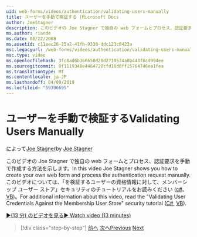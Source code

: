 ```yaml
---
uid: web-forms/videos/authentication/validating-users-manually
title: ユーザーを手動で検証する |Microsoft Docs
author: JoeStagner
description: このビデオの Joe Stagner で独自の web フォームとプロセス、認証要求を手動で作成する方法を示します。 詳細については、この vi.
ms.author: riande
ms.date: 08/22/2008
ms.assetid: c11eec26-25a2-41fb-9330-ddc123c0423a
msc.legacyurl: /web-forms/videos/authentication/validating-users-manually
msc.type: video
ms.openlocfilehash: 3fc0ad6b366650d20d2710574a0b443f8cd994ee
ms.sourcegitcommit: 0f1119340e4464720cfd16d0ff15764746ea1fea
ms.translationtype: MT
ms.contentlocale: ja-JP
ms.lasthandoff: 04/09/2019
ms.locfileid: "59396695"
---
```

# <a name="validating-users-manually"></a><span data-ttu-id="0e926-104">ユーザーを手動で検証する</span><span class="sxs-lookup"><span data-stu-id="0e926-104">Validating Users Manually</span></span>

<span data-ttu-id="0e926-105">によって[Joe Stagner](https://github.com/JoeStagner)</span><span class="sxs-lookup"><span data-stu-id="0e926-105">by [Joe Stagner](https://github.com/JoeStagner)</span></span>

<span data-ttu-id="0e926-106">このビデオの Joe Stagner で独自の web フォームとプロセス、認証要求を手動で作成する方法を示します。</span><span class="sxs-lookup"><span data-stu-id="0e926-106">In this video Joe Stagner shows you how to create your own web form and process the authentication request manually.</span></span> <span data-ttu-id="0e926-107">このビデオについては、「を検証するユーザーの資格情報に対して、メンバーシップ ユーザー ストア」セキュリティのチュートリアルをお読みください ([c#](../../overview/older-versions-security/membership/validating-user-credentials-against-the-membership-user-store-cs.md)、 [VB](../../overview/older-versions-security/membership/validating-user-credentials-against-the-membership-user-store-vb.md))。</span><span class="sxs-lookup"><span data-stu-id="0e926-107">For additional information about this video, read the "Validating User Credentials Against the Membership User Store" security tutorial ([C#](../../overview/older-versions-security/membership/validating-user-credentials-against-the-membership-user-store-cs.md), [VB](../../overview/older-versions-security/membership/validating-user-credentials-against-the-membership-user-store-vb.md)).</span></span>

[<span data-ttu-id="0e926-108">&#9654;(13 分) のビデオを見る</span><span class="sxs-lookup"><span data-stu-id="0e926-108">&#9654; Watch video (13 minutes)</span></span>](https://channel9.msdn.com/Blogs/ASP-NET-Site-Videos/validating-users-manually)

> [!div class="step-by-step"]
> <span data-ttu-id="0e926-109">[前へ](creating-user-accounts-programmatically.md)
> [次へ](validating-users-with-the-login-control.md)</span><span class="sxs-lookup"><span data-stu-id="0e926-109">[Previous](creating-user-accounts-programmatically.md)
[Next](validating-users-with-the-login-control.md)</span></span>

